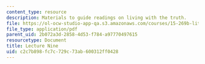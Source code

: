 ```yaml
---
content_type: resource
description: Materials to guide readings on living with the truth.
file: https://ol-ocw-studio-app-qa.s3.amazonaws.com/courses/15-269b-literature-ethics-and-authority-fall-2002/c2c7b898fc7c729c73ab600312ff0428_lecture9.pdf
file_type: application/pdf
parent_uid: 2b072a3d-2858-4d53-f784-a97770497615
resourcetype: Document
title: Lecture Nine
uid: c2c7b898-fc7c-729c-73ab-600312ff0428
---
```

